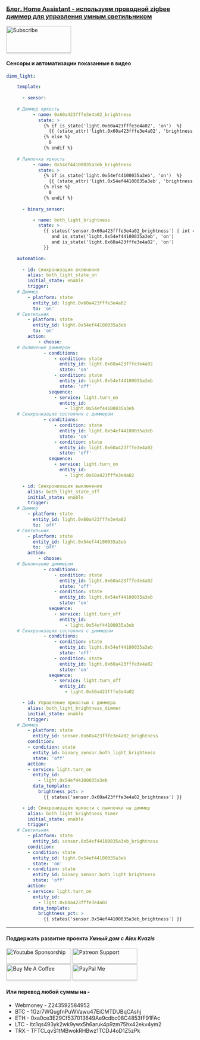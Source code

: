 ### [Блог. Home Assistant - используем проводной zigbee диммер для управления умным светильником](https://youtu.be/tniWxwntQbM)

<a href="https://www.youtube.com/channel/UCcq9onYHbs6go3kDpfBoqhg?sub_confirmation=1" target="_blank"><img src="https://raw.githubusercontent.com/kvazis/training/master/lessons/img/subscribe.png" alt="Subscribe" style="height: 71px !important;width: 174px !important;box-shadow: 0px 3px 2px 0px rgba(190, 190, 190, 0.5) !important;-webkit-box-shadow: 0px 3px 2px 0px rgba(190, 190, 190, 0.5) !important;" ></a>

#### Сенсоры и автоматизации показанные в видео

```yaml
dimm_light:

    template:
     
      - sensor:
      
    # Диммер яркость
          - name: 0x60a423fffe3e4a02_brightness
            state: >
              {% if is_state('light.0x60a423fffe3e4a02', 'on')  %}
                {{ (state_attr('light.0x60a423fffe3e4a02', 'brightness') / 2.55 ) | float |round(0)}}
              {% else %}
                0
              {% endif %}
            
    # Лампочка яркость            
          - name: 0x54ef44100035a3eb_brightness
            state: >
              {% if is_state('light.0x54ef44100035a3eb', 'on')  %}
                {{ (state_attr('light.0x54ef44100035a3eb', 'brightness') / 2.55 ) | float |round(0)}}
              {% else %}
                0
              {% endif %}
              
      - binary_sensor:

          - name: both_light_brightness
            state: >
              {{ states('sensor.0x60a423fffe3e4a02_brightness') | int == states('sensor.0x54ef44100035a3eb_brightness') | int
                 and is_state('light.0x54ef44100035a3eb', 'on')
                 and is_state('light.0x60a423fffe3e4a02', 'on')
              }}

    automation:
    
      - id: Синхронизация включения
        alias: both_light_state_on
        initial_state: enable
        trigger:
    # Диммер
        - platform: state
          entity_id: light.0x60a423fffe3e4a02
          to: 'on'
    # Светильник
        - platform: state
          entity_id: light.0x54ef44100035a3eb
          to: 'on'
        action:
            - choose:
    # Включение диммером
              - conditions:
                  - condition: state
                    entity_id: light.0x60a423fffe3e4a02
                    state: 'on'
                  - condition: state
                    entity_id: light.0x54ef44100035a3eb
                    state: 'off'
                sequence:
                  - service: light.turn_on
                    entity_id:
                      - light.0x54ef44100035a3eb
    # Синхронизация состояния с диммером
              - conditions:
                  - condition: state
                    entity_id: light.0x54ef44100035a3eb
                    state: 'on'
                  - condition: state
                    entity_id: light.0x60a423fffe3e4a02
                    state: 'off'
                sequence:
                  - service: light.turn_on
                    entity_id:
                      - light.0x60a423fffe3e4a02

      - id: Синхронизация выключения
        alias: both_light_state_off
        initial_state: enable
        trigger:
    # Диммер
        - platform: state
          entity_id: light.0x60a423fffe3e4a02
          to: 'off'
    # Светильник
        - platform: state
          entity_id: light.0x54ef44100035a3eb
          to: 'off'
        action:
            - choose:
    # Выключение диммером
              - conditions:
                  - condition: state
                    entity_id: light.0x60a423fffe3e4a02
                    state: 'off'
                  - condition: state
                    entity_id: light.0x54ef44100035a3eb
                    state: 'on'
                sequence:
                  - service: light.turn_off
                    entity_id:
                      - light.0x54ef44100035a3eb
    # Синхронизация состояния с диммером
              - conditions:
                  - condition: state
                    entity_id: light.0x54ef44100035a3eb
                    state: 'off'
                  - condition: state
                    entity_id: light.0x60a423fffe3e4a02
                    state: 'on'
                sequence:
                  - service: light.turn_off
                    entity_id:
                      - light.0x60a423fffe3e4a02

      - id: Управление яркостью с диммера
        alias: both_light_brightness_dimmer
        initial_state: enable
        trigger:
    # Диммер
        - platform: state
          entity_id: sensor.0x60a423fffe3e4a02_brightness
        condition:
        - condition: state
          entity_id: binary_sensor.both_light_brightness
          state: 'off'
        action:
        - service: light.turn_on
          entity_id:
            - light.0x54ef44100035a3eb
          data_template:
            brightness_pct: > 
              {{ states('sensor.0x60a423fffe3e4a02_brightness') }} 

      - id: Синхронизация яркости c лампочки на диммер
        alias: both_light_brightness_timer
        initial_state: enable
        trigger:
    # Светильник
        - platform: state
          entity_id: sensor.0x54ef44100035a3eb_brightness
        condition:
        - condition: state
          entity_id: light.0x54ef44100035a3eb
          state: 'on'
        - condition: state
          entity_id: binary_sensor.both_light_brightness
          state: 'off'
        action:
        - service: light.turn_on
          entity_id:
            - light.0x60a423fffe3e4a02
          data_template:
            brightness_pct: > 
              {{ states('sensor.0x54ef44100035a3eb_brightness') }} 

```

____
#### Поддержать развитие проекта *Умный дом с Alex Kvazis*    
<a href="https://www.youtube.com/channel/UCcq9onYHbs6go3kDpfBoqhg/join" target="_blank"><img src="https://raw.githubusercontent.com/kvazis/training/master/lessons/img/youtube.png" alt="Youtube Sponsorship" style="height: 41px !important;width: 174px !important;box-shadow: 0px 3px 2px 0px rgba(190, 190, 190, 0.5) !important;-webkit-box-shadow: 0px 3px 2px 0px rgba(190, 190, 190, 0.5) !important;" ></a>
<a href="https://www.patreon.com/alex_kvazis" target="_blank"><img src="https://raw.githubusercontent.com/kvazis/training/master/lessons/img/patreon-button.png" alt="Patreon Support" style="height: 41px !important;width: 174px !important;box-shadow: 0px 3px 2px 0px rgba(190, 190, 190, 0.5) !important;-webkit-box-shadow: 0px 3px 2px 0px rgba(190, 190, 190, 0.5) !important;" ></a>
<a href="https://www.buymeacoffee.com/greatkvazis" target="_blank"><img src="https://raw.githubusercontent.com/kvazis/training/master/lessons/img/buymeacoffee.png" alt="Buy Me A Coffee" style="height: 41px !important;width: 174px !important;box-shadow: 0px 3px 2px 0px rgba(190, 190, 190, 0.5) !important;-webkit-box-shadow: 0px 3px 2px 0px rgba(190, 190, 190, 0.5) !important;" ></a>
<a href="https://www.paypal.com/paypalme/greatkvazis" target="_blank"><img src="https://raw.githubusercontent.com/kvazis/training/master/lessons/img/paypal.png" alt="PayPal Me" style="height: 41px !important;width: 174px !important;box-shadow: 0px 3px 2px 0px rgba(190, 190, 190, 0.5) !important;-webkit-box-shadow: 0px 3px 2px 0px rgba(190, 190, 190, 0.5) !important;" ></a>

#### Или перевод любой суммы на -     
* Webmoney - Z243592584952
* BTC - 1Gzr7WQugfnPuWVawu47EiCMTDUBqCAshj
* ETH - 0xa0ce3E29Cf537013649Ae9cdbc08C4853fF91FAc
* LTC - ltc1qs493yk2wk9ywx5h6aruk4p9zm75hx42ekv4ym2
* TRX - TFTCLqvS1tMBwokRHBwz1TCDJ4oD1Z5zPk